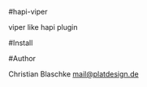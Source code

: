 #hapi-viper

viper like hapi plugin


#Install






#Author

Christian Blaschke <mail@platdesign.de>
